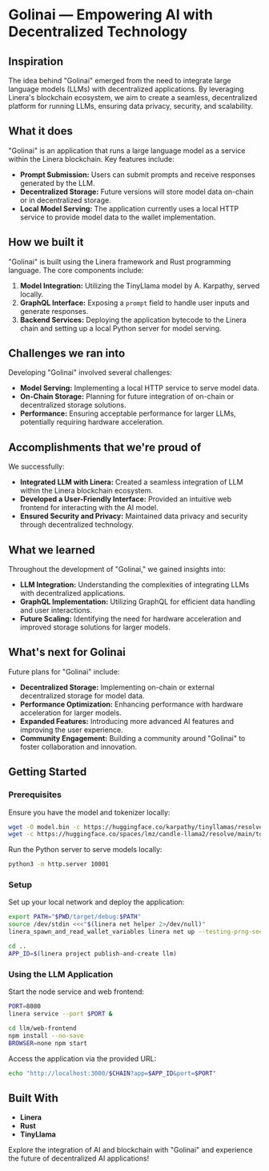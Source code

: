 # Golinai — Empowering AI with Decentralized Technology

## Inspiration

The idea behind "Golinai" emerged from the need to integrate large language models (LLMs) with decentralized applications. By leveraging Linera's blockchain ecosystem, we aim to create a seamless, decentralized platform for running LLMs, ensuring data privacy, security, and scalability.

## What it does

"Golinai" is an application that runs a large language model as a service within the Linera blockchain. Key features include:

- **Prompt Submission:** Users can submit prompts and receive responses generated by the LLM.
- **Decentralized Storage:** Future versions will store model data on-chain or in decentralized storage.
- **Local Model Serving:** The application currently uses a local HTTP service to provide model data to the wallet implementation.

## How we built it

"Golinai" is built using the Linera framework and Rust programming language. The core components include:

1. **Model Integration:** Utilizing the TinyLlama model by A. Karpathy, served locally.
2. **GraphQL Interface:** Exposing a `prompt` field to handle user inputs and generate responses.
3. **Backend Services:** Deploying the application bytecode to the Linera chain and setting up a local Python server for model serving.

## Challenges we ran into

Developing "Golinai" involved several challenges:

- **Model Serving:** Implementing a local HTTP service to serve model data.
- **On-Chain Storage:** Planning for future integration of on-chain or decentralized storage solutions.
- **Performance:** Ensuring acceptable performance for larger LLMs, potentially requiring hardware acceleration.

## Accomplishments that we're proud of

We successfully:

- **Integrated LLM with Linera:** Created a seamless integration of LLM within the Linera blockchain ecosystem.
- **Developed a User-Friendly Interface:** Provided an intuitive web frontend for interacting with the AI model.
- **Ensured Security and Privacy:** Maintained data privacy and security through decentralized technology.

## What we learned

Throughout the development of "Golinai," we gained insights into:

- **LLM Integration:** Understanding the complexities of integrating LLMs with decentralized applications.
- **GraphQL Implementation:** Utilizing GraphQL for efficient data handling and user interactions.
- **Future Scaling:** Identifying the need for hardware acceleration and improved storage solutions for larger models.

## What's next for Golinai

Future plans for "Golinai" include:

- **Decentralized Storage:** Implementing on-chain or external decentralized storage for model data.
- **Performance Optimization:** Enhancing performance with hardware acceleration for larger models.
- **Expanded Features:** Introducing more advanced AI features and improving the user experience.
- **Community Engagement:** Building a community around "Golinai" to foster collaboration and innovation.

## Getting Started

### Prerequisites

Ensure you have the model and tokenizer locally:

```bash
wget -O model.bin -c https://huggingface.co/karpathy/tinyllamas/resolve/main/stories42M.bin
wget -c https://huggingface.co/spaces/lmz/candle-llama2/resolve/main/tokenizer.json
```

Run the Python server to serve models locally:

```bash
python3 -m http.server 10001
```

### Setup

Set up your local network and deploy the application:

```bash
export PATH="$PWD/target/debug:$PATH"
source /dev/stdin <<<"$(linera net helper 2>/dev/null)"
linera_spawn_and_read_wallet_variables linera net up --testing-prng-seed 37

cd ..
APP_ID=$(linera project publish-and-create llm)
```

### Using the LLM Application

Start the node service and web frontend:

```bash
PORT=8080
linera service --port $PORT &

cd llm/web-frontend
npm install --no-save
BROWSER=none npm start
```

Access the application via the provided URL:

```bash
echo "http://localhost:3000/$CHAIN?app=$APP_ID&port=$PORT"
```

## Built With

- **Linera**
- **Rust**
- **TinyLlama**

Explore the integration of AI and blockchain with "Golinai" and experience the future of decentralized AI applications!